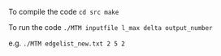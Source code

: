 To compile the code ```cd src make``` <br/> 

To run the code ```./MTM inputfile l_max delta output_number``` <br/>

e.g. ```./MTM edgelist_new.txt 2 5 2``` <br/>
